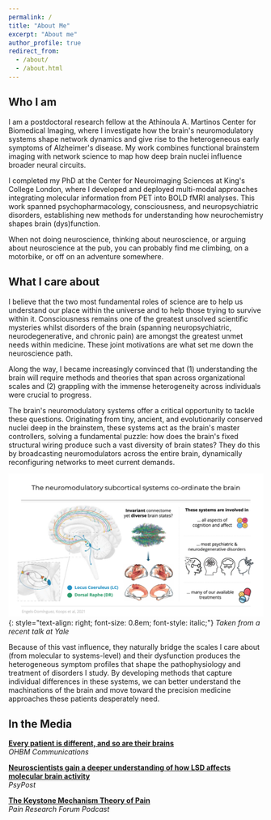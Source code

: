 ```yaml
---
permalink: /
title: "About Me"
excerpt: "About me"
author_profile: true
redirect_from: 
  - /about/
  - /about.html
---
```


## Who I am

I am a postdoctoral research fellow at the Athinoula A. Martinos Center for Biomedical Imaging, where I investigate how the brain's neuromodulatory systems shape network dynamics and give rise to the heterogeneous early symptoms of Alzheimer's disease. My work combines functional brainstem imaging with network science to map how deep brain nuclei influence broader neural circuits.

I completed my PhD at the Center for Neuroimaging Sciences at King's College London, where I developed and deployed multi-modal approaches integrating molecular information from PET into BOLD fMRI analyses. This work spanned psychopharmacology, consciousness, and neuropsychiatric disorders, establishing new methods for understanding how neurochemistry shapes brain (dys)function.

When not doing neuroscience, thinking about neuroscience, or arguing about neuroscience at the pub, you can probably find me climbing, on a motorbike, or off on an adventure somewhere.

## What I care about

I believe that the two most fundamental roles of science are to help us understand our place within the universe and to help those trying to survive within it. Consciousness remains one of the greatest unsolved scientific mysteries whilst disorders of the brain (spanning neuropsychiatric, neurodegenerative, and chronic pain) are amongst the greatest unmet needs within medicine. These joint motivations are what set me down the neuroscience path.

Along the way, I became increasingly convinced that (1) understanding the brain will require methods and theories that span across organizational scales and (2) grappling with the immense heterogeneity across individuals were crucial to progress.

The brain's neuromodulatory systems offer a critical opportunity to tackle these questions. Originating from tiny, ancient, and evolutionarily conserved nuclei deep in the brainstem, these systems act as the brain's master controllers, solving a fundamental puzzle: how does the brain's fixed structural wiring produce such a vast diversity of brain states? They do this by broadcasting neuromodulators across the entire brain, dynamically reconfiguring networks to meet current demands. 


![Neuromodulatory systems coordinate the brain](/images/NMS_Yale_slide.png)
{: style="text-align: right; font-size: 0.8em; font-style: italic;"}
*Taken from a recent talk at Yale*

Because of this vast influence, they naturally bridge the scales I care about (from molecular to systems-level) and their dysfunction produces the heterogeneous symptom profiles that shape the pathophysiology and treatment of disorders I study. By developing methods that capture individual differences in these systems, we can better understand the machinations of the brain and move toward the precision medicine approaches these patients desperately need. 

## In the Media

**[Every patient is different, and so are their brains](https://www.ohbm-com.com/brain-bites/every-patient-is-different-and-so-are-their-brains)**  
*OHBM Communications*

**[Neuroscientists gain a deeper understanding of how LSD affects molecular brain activity](https://www.psypost.org/neuroscientists-gain-a-deeper-understanding-of-how-lsd-affects-molecular-brain-activity/)**  
*PsyPost*

**[The Keystone Mechanism Theory of Pain](https://prfpodcast.libsyn.com/the-keystone-mechanism-theory-of-pain)**  
*Pain Research Forum Podcast*
